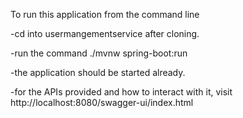To run this application from the command line

-cd into usermangementservice after cloning.

-run the command ./mvnw spring-boot:run

-the application should be started already.

-for the APIs provided and how to interact with it, visit http://localhost:8080/swagger-ui/index.html

